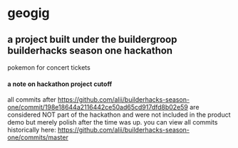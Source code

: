 # geogig

## a project built under the buildergroop builderhacks season one hackathon

pokemon for concert tickets

#### a note on hackathon project cutoff

all commits after https://github.com/alii/builderhacks-season-one/commit/198e18644a2116442ce50ad65cd917dfd8b02e59 are considered NOT part of the hackathon and were not included in the product demo but merely polish after the time was up. you can view all commits historically here: https://github.com/alii/builderhacks-season-one/commits/master
